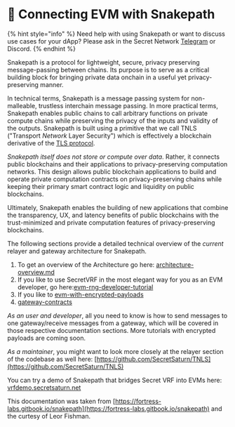 # 🐍 Connecting EVM with Snakepath

{% hint style="info" %}
Need help with using Snakepath or want to discuss use cases for your dApp? Please ask in the Secret Network [Telegram](https://t.me/SCRTCommunity) or Discord.
{% endhint %}

Snakepath is a protocol for lightweight, secure, privacy preserving message-passing between chains. Its purpose is to serve as a critical building block for bringing private data onchain in a useful yet privacy-preserving manner.

In technical terms, Snakepath is a message passing system for non-malleable, trustless interchain message passing. In more practical terms, Snakepath enables public chains to call arbitrary functions on private compute chains while preserving the privacy of the inputs and validity of the outputs. Snakepath is built using a primitive that we call TNLS ("Transport _Network_ Layer Security") which is effectively a blockchain derivative of the [TLS protocol](https://en.wikipedia.org/wiki/Transport\_Layer\_Security).

_Snakepath itself does not store or compute over data_. Rather, it connects public blockchains and their applications to privacy-preserving computation networks. This design allows public blockchain applications to build and operate private computation contracts on privacy-preserving chains while keeping their primary smart contract logic and liquidity on public blockchains.

Ultimately, Snakepath enables the building of new applications that combine the transparency, UX, and latency benefits of public blockchains with the trust-minimized and private computation features of privacy-preserving blockchains.

The following sections provide a detailed technical overview of the _current_ relayer and gateway architecture for Snakepath.&#x20;

1. To get an overview of the Architecture go here: [architecture-overview.md](architecture-overview.md "mention")
2. If you like to use SecretVRF in the most elegant way for you as an EVM developer, go here:[evm-rng-developer-tutorial](../connecting-evm-with-snakepath/evm-rng-developer-tutorial/ "mention")
3. If you like to [evm-with-encrypted-payloads](../connecting-evm-with-snakepath/evm-with-encrypted-payloads/ "mention")
4. [gateway-contracts](gateway-contracts/ "mention")

_As an user and developer_, all you need to know is how to send messages to one gateway/receive messages from a gateway, which will be covered in those respective documentation sections. More tutorials with encrypted payloads are coming soon.

_As a maintainer_, you might want to look more closely at the relayer section of the codebase as well here: [https://github.com/SecretSaturn/TNLS](https://github.com/SecretSaturn/TNLS)

You can try a demo of Snakepath that bridges Secret VRF into EVMs here: [vrfdemo.secretsaturn.net](https://vrfdemo.secretsaturn.net)

This documentation was taken from [https://fortress-labs.gitbook.io/snakepath](https://fortress-labs.gitbook.io/snakepath) and the curtesy of Leor Fishman.
